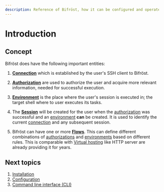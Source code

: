 ```yaml
---
description: Reference of Bifröst, how it can be configured and operated.
---
```

# Introduction

## Concept

Bifröst does have the following important entities:

1. [**Connection**](connection/index.md) which is established by the user's SSH client to Bifröst.

2. [**Authorization**](authorization/index.md) are used to authorize the user and acquire more relevant information, needed for successful execution.

3. [**Environment**](environment/index.md) is the place where the user's session is executed in; the target shell where to user executes its tasks.

4. The [**Session**](session/index.md) will be created for the user when the [authorization](authorization/index.md) was successful and an [environment](environment/index.md) **can** be created. It is used to identify the current [connection](connection/index.md) and any subsequent session.

5. Bifröst can have one or more [**Flows**](flow.md). This can define different combinations of [authorizations](authorization/index.md) and [environments](environment/index.md) based on different rules. This is comparable with [Virtual hosting](https://en.wikipedia.org/wiki/Virtual_hosting) like HTTP server are already providing it for years.

## Next topics

1. [Installation](../setup/index.md)
2. [Configuration](configuration.md)
3. [Command line interface (CLI)](cli.md)
